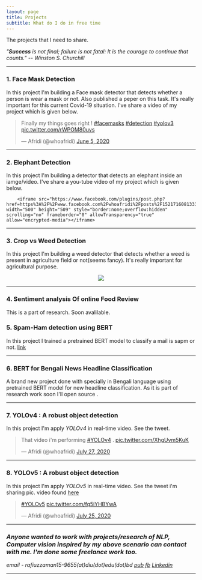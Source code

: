 ```yaml
---
layout: page
title: Projects
subtitle: What do I do in free time
---
```

The projects that I need to share.

*"**Success** is not final; failure is not fatal: It is the courage to continue that counts."
        -- Winston S. Churchill*

***
### 1. Face Mask Detection
In this project I'm building a Face mask detector that detects whether a person is wear a mask or not. Also published a peper on this task. It's really important for this current Covid-19 situation. I've share a video of my project which is given below.

<blockquote class="twitter-tweet tw-align-center"><p lang="en" dir="ltr">Finally my things goes right ! <a href="https://twitter.com/hashtag/facemasks?src=hash&amp;ref_src=twsrc%5Etfw">#facemasks</a> <a href="https://twitter.com/hashtag/detection?src=hash&amp;ref_src=twsrc%5Etfw">#detection</a> <a href="https://twitter.com/hashtag/yolov3?src=hash&amp;ref_src=twsrc%5Etfw">#yolov3</a> <a href="https://t.co/rWPOM80uvs">pic.twitter.com/rWPOM80uvs</a></p>&mdash; Afridi (@whoafridi) <a href="https://twitter.com/whoafridi/status/1268826790539128833?ref_src=twsrc%5Etfw">June 5, 2020</a></blockquote> <script async src="https://platform.twitter.com/widgets.js" charset="utf-8"></script>

***

### 2. Elephant Detection
In this project I'm building a detector that detects an elephant inside an iamge/video. I've share a you-tube video of my project which is given below.
<p align='center'> 

        <iframe src="https://www.facebook.com/plugins/post.php?href=https%3A%2F%2Fwww.facebook.com%2Fwhoafridi%2Fposts%2F1521716081333068&width=500" width="500" height="509" style="border:none;overflow:hidden" scrolling="no" frameborder="0" allowTransparency="true" allow="encrypted-media"></iframe>
</p>

***

### 3. Crop vs Weed Detection 
In this project I'm building a weed detector that detects whether a weed is present in agriculture field or not(seems fancy). It's really important for agricultural purpose. 
<p align='center'>                                                                                                             
<img src='https://user-images.githubusercontent.com/35966401/88454476-d6f23a00-ce91-11ea-81d5-5955483e3256.png' alt=' '>
</p>

***

### 4. Sentiment analysis Of online Food Review
This is a part of research. Soon avalilable.

### 5. Spam-Ham detection using BERT
In this project I trained a pretrained BERT model to classify a mail is sapm or not. [link](https://github.com/whoafridi/ML-practice/blob/master/Naive%20Bayes/BERT_for_spam_ham.ipynb)

***

### 6. BERT for Bengali News Headline Classification
A brand new project done with specially in Bengali language using pretrained BERT model for new headline classification. As it is part of research work soon
I'll open source .

***

### 7. YOLOv4 : A robust object detection
In this project I'm apply *YOLOv4* in real-time video. See the tweet.
<blockquote class="twitter-tweet tw-align-center"><p lang="en" dir="ltr">That video i&#39;m performing <a href="https://twitter.com/hashtag/YOLOv4?src=hash&amp;ref_src=twsrc%5Etfw">#YOLOv4</a> . <a href="https://t.co/XhgUvm5KuK">pic.twitter.com/XhgUvm5KuK</a></p>&mdash; Afridi (@whoafridi) <a href="https://twitter.com/whoafridi/status/1287818067624357888?ref_src=twsrc%5Etfw">July 27, 2020</a></blockquote> <script async src="https://platform.twitter.com/widgets.js" charset="utf-8"></script> 

***

### 8. YOLOv5 : A robust object detection
In this project I'm apply *YOLOv5* in real-time video. See the tweet i'm sharing pic. video found [here](https://www.youtube.com/watch?v=gJYehvSlLtY)

<blockquote class="twitter-tweet tw-align-center"><p lang="und" dir="ltr"><a href="https://twitter.com/hashtag/YOLOv5?src=hash&amp;ref_src=twsrc%5Etfw">#YOLOv5</a> <a href="https://t.co/fq5iYHBYwA">pic.twitter.com/fq5iYHBYwA</a></p>&mdash; Afridi (@whoafridi) <a href="https://twitter.com/whoafridi/status/1286925733105786880?ref_src=twsrc%5Etfw">July 25, 2020</a></blockquote> <script async src="https://platform.twitter.com/widgets.js" charset="utf-8"></script>

***

### *Anyone wanted to work with projects/research of NLP, Computer vision inspired by my above scenario can contact with me. I'm done some freelance work too.*
*email - rafiuzzaman15-9655(at)diu(dot)edu(dot)bd* *[pub](https://whoafridi.github.io/publications/)* *[fb](https://www.facebook.com/whoafridi)* *[Linkedin](https://www.linkedin.com/in/whoafridi/)*

***
